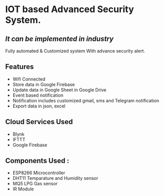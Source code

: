 # IOT based Advanced Security System.
## _It can be implemented in industry_



Fully automated & Customized system With advance security alert.


## Features

- Wifi Connected
- Store data in Google Firebase
- Update data in Google Sheet in Google Drive 
- Event based notification  
- Notification includes customized gmail, sms and Telegram notification
- Export data in json, excel


## Cloud Services Used
- Blynk
- IFTTT
- Google Firebase


## Components Used :
- ESP8266 Microcontroller
- DHT11 Temparature and Humidity sensor
- MQ5 LPG Gas sensor
- IR Module



